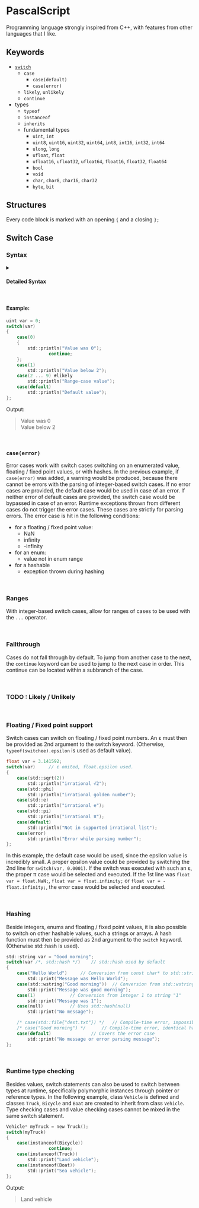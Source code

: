 # PascalScript
Programming language strongly inspired from C++, with features from other languages that I like.

## Keywords

- [`switch`](#switch-case)
	- `case`
		- `case(default)`
		- `case(error)`
	- `likely`, `unlikely`
     - `continue`
- types
	- `typeof`
	- `instanceof`
	- `inherits`
	- fundamental types
		- `uint`, `int`
		- `uint8`, `uint16`, `uint32`, `uint64`, `int8`, `int16`, `int32`, `int64`
		- `ulong`, `long`
		- `ufloat`, `float`
		- `ufloat16`, `ufloat32`, `ufloat64`, `float16`, `float32`, `float64`
		- `bool`
		- `void`
		- `char`, `char8`, `char16`, `char32`
		- `byte`, `bit`


## Structures
Every code block is marked with an opening `{` and a closing `};`

## Switch Case

### Syntax

<details>
<summary> <h4>Detailed Syntax</h4> </summary>

- switch_statement:
	> `switch`(*switchee*, <sup><sub>(optional)</sub></sup> *switch_epsilon* <sup><sub>(or)</sub></sup> *switch_hash_function*) *switch_block*

<br>

- switchee:
	- Expression resulting in a numerical value, an enumerated value, a floating-point / fixed-point value, hashable value or a runtime type (as a pointer type or reference type).

<br>

- switch_epsilon:
	- valid if `typeof(switch_epsilon) == typeof(switchee)`
	- Used only if *switchee* is a floating / fixed point-resulting expression (`std::is_floating_point(typeof(switchee)) == true || std::is_fixed_point(typeof(switchee)) == true`)

<br>

- switch_hash_function:
	- valid if *switch_hash_function* is a `constexpr` function taking *switchee* as a single parameter and returning an integer (`std::is_function(switch_hash_function) == true && std::is_constexpr(switch_hash_function) &&
std::parameters(switch_hash_function).count == 1 && std::parameters(switch_hash_function)[0].type == typeof(switchee) && std::is_integral(std::returns(switch_hash_function).type) == true`)'.
	
<br>

- switch_block:
	> {
	> &nbsp;&nbsp;&nbsp;&nbsp; <sup><sub>(1 ... n)</sub></sup> *case_statement* <sup><sub>(or)</sub></sup> *case_type_statement*
	> };

<br>

- case_statement:
	> `case`(*case_value*) <sup><sub>(optional)</sub></sup> *case_attribute* *case_block* 
	
<br>

- case_value:
	- one of
		- `default`
		- `error`
		- expression of type `typeof(switchee)`. 
	
<br>

- case_type_statement:
	>`case`(`instanceof`(*case_type_value*)) <sup><sub>(optional)</sub></sup> *case_attribute* *case_block*
		
<br>

- case_type_value:
	- valid if *switchee* is a pointer or reference of a type that inherits *case_type_value* (`typeof(switchee) inherits case_type_value == true && (std::is_pointer(typeof(switchee)) || std::is_reference(typeof(switchee)))`)

<br>

- case_attribute:
	- one of
		- `#likely`
		- `#unlikely`

<br>

- case_block:
	> {
	> &nbsp;&nbsp;&nbsp;&nbsp;<sup><sub>(0 ... n)</sub></sup> statement
	> };
</details>

<br>

#### Example:
```c
uint var = 0;
switch(var)
{
	case(0)
	{
		std::println("Value was 0");
                continue;
	};
	case(1)
		std::println("Value below 2");
	case(2 ... 9) #likely
		std::println("Range-case value");
	case(default)
		std::println("Default value");
};
```
Output:
> Value was 0 <br>
> Value below 2

<br>

### `case(error)`
Error cases work with switch cases switching on an enumerated value, floating / fixed point values, or with hashes.
In the previous example, if `case(error)` was added, a warning would be produced, because there cannot be errors with the parsing of integer-based switch cases.
If no error cases are provided, the default case would be used in case of an error.
If neither error of default cases are provided, the switch case would be bypassed in case of an error.
Runtime exceptions thrown from different cases do not trigger the error cases. These cases are strictly for parsing errors.
The error case is hit in the following conditions:
- for a floating / fixed point value:
	- NaN
	- infinity
	-  -infinity
- for an enum:
	- value not in enum range
- for a hashable
	- exception thrown during hashing

<br>

### Ranges
With integer-based switch cases, allow for ranges of cases to be used with the `...` operator.

<br>

### Fallthrough
Cases do not fall through by default. To jump from another case to the next, the `continue` keyword can be used to jump to the next case in order. 
This continue can be located within a subbranch of the case. 

<br>

### TODO : Likely / Unlikely

<br>

### Floating / Fixed point support
Switch cases can switch on floating / fixed point numbers. An  ε must then be provided as 2nd argument to the switch keyword. (Otherwise, `typeof(switchee).epsilon` is used as default value).

```c
float var = 3.141592;
switch(var) 	// ε omited, float.epsilon used.
{
	case(std::sqrt(2))
		std::println("irrational √2");
	case(std::phi)
		std::println("irrational golden number");
	case(std::e)
		std::println("irrational e");
	case(std::pi)
		std::println("irrational π");
	case(default) 
		std::println("Not in supported irrational list");
	case(error)
		std::println("Error while parsing number");
};
```
In this example, the default case would be used, since the epsilon value is incredibly small. 
A proper epsilon value could be provided by switching the 2nd line for `switch(var, 0.0001)`. 
If the switch was executed with such an ε, the proper π case would be selected and executed.
If the 1st line was `float var = float.NaN;`, `float var = float.infinity;` or `float var = -float.infinity;`, the error case would be selected and executed.

<br>

### Hashing
Beside integers, enums and floating / fixed point values, it is also possible to switch on other hashable values, such a strings or arrays.
A hash function must then be provided as 2nd argument to the `switch` keyword. (Otherwise std::hash is used).
```c
std::string var = "Good morning";
switch(var /*, std::hash */)	// std::hash used by default
{
	case("Hello World")		// Conversion from const char* to std::string
		std::print("Message was Hello World");
	case(std::wstring("Good morning"))	// Conversion from std::wstring to std::string
		std::print("Message was good morning");
	case(1)				// Conversion from integer 1 to string "1"
		std::print("Message was 1");	
	case(null)			// Uses std::hash(null)
		std::print("No message");

	/* case(std::file{"dest.txt"}) */	// Compile-time error, impossible to convert a std::file hash into std::string hash at compile-time.
	/* case("Good morning") */		// Compile-time error, identical hash in two cases
	case(default)				// Covers the error case
		std::print("No message or error parsing message");
};
```

<br>

### Runtime type checking
Besides values, switch statements can also be used to switch between types at runtime, specifically polymorphic instances through pointer or reference types.
In the following example, class `Vehicle` is defined and classes `Truck`, `Bicycle` and `Boat` are created to inherit from class `Vehicle`.
Type checking cases and value checking cases cannot be mixed in the same switch statement. 
```c
Vehicle* myTruck = new Truck();
switch(myTruck)
{
	case(instanceof(Bicycle))
                continue;
	case(instanceof(Truck))
		std::print("Land vehicle");
	case(instanceof(Boat))
		std::print("Sea vehicle");
};
```
Output:
> Land vehicle
